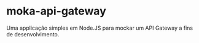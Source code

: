 # moka-api-gateway


Uma applicação simples em Node.JS para mockar um API Gateway a fins de desenvolvimento.
